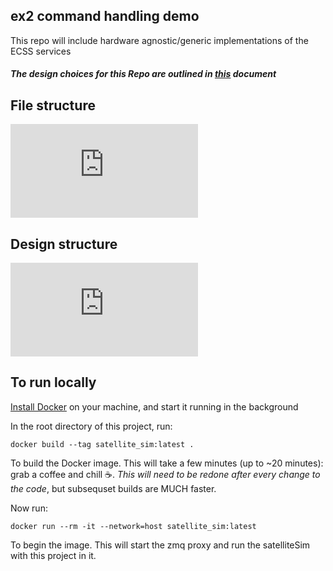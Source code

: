 ## ex2 command handling demo
This repo will include hardware agnostic/generic implementations of the ECSS services

##### The design choices for this Repo are outlined in [this](https://docs.google.com/document/d/1lwsXxDpW5vtddGfX8-NMvWY7z-IfMumLlIke-QgDpBo/edit) document

## File structure

![file structure](https://github.com/AlbertaSat/ex2_command_handling_demo/tree/master/Docs/file_layout.pdf)

## Design structure

![design layout](https://github.com/AlbertaSat/ex2_command_handling_demo/tree/master/Docs/design_layout.pdf)

## To run locally

[Install Docker](https://docs.docker.com/get-docker/) on your machine, and start it running in the background

In the root directory of this project, run:

```
docker build --tag satellite_sim:latest .
```
To build the Docker image. This will take a few minutes (up to ~20 minutes): grab a coffee and chill ☕️. *This will need to be redone after every change to the code*, but subsequset builds are MUCH faster.

Now run:

```
docker run --rm -it --network=host satellite_sim:latest
```
To begin the image. This will start the zmq proxy and run the satelliteSim with this project in it.
